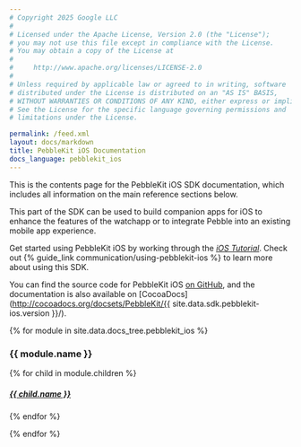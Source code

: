 ```yaml
---
# Copyright 2025 Google LLC
#
# Licensed under the Apache License, Version 2.0 (the "License");
# you may not use this file except in compliance with the License.
# You may obtain a copy of the License at
#
#     http://www.apache.org/licenses/LICENSE-2.0
#
# Unless required by applicable law or agreed to in writing, software
# distributed under the License is distributed on an "AS IS" BASIS,
# WITHOUT WARRANTIES OR CONDITIONS OF ANY KIND, either express or implied.
# See the License for the specific language governing permissions and
# limitations under the License.

permalink: /feed.xml
layout: docs/markdown
title: PebbleKit iOS Documentation
docs_language: pebblekit_ios
---
```


This is the contents page for the PebbleKit iOS SDK documentation, which
includes all information on the main reference sections below.

This part of the SDK can be used to build companion apps for iOS to enhance the
features of the watchapp or to integrate Pebble into an existing mobile app
experience.

Get started using PebbleKit iOS by working through the
[*iOS Tutorial*](/tutorials/ios-tutorial/part1). Check out
{% guide_link communication/using-pebblekit-ios %} to learn more about using
this SDK.

You can find the source code for PebbleKit iOS
[on GitHub](https://github.com/pebble/pebble-ios-sdk), and the documentation
is also available on
[CocoaDocs](http://cocoadocs.org/docsets/PebbleKit/{{ site.data.sdk.pebblekit-ios.version }}/).

{% for module in site.data.docs_tree.pebblekit_ios %}
<h3>{{ module.name }}</h3>
{% for child in module.children %}
<h5><a href="{{ child.url }}">{{ child.name }}</a></h5>
{% endfor %}
<p/>
{% endfor %}

